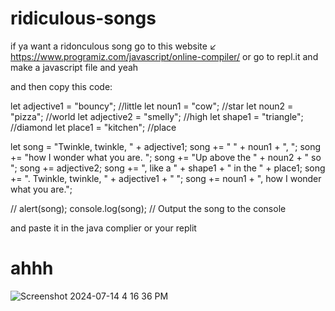 # ridiculous-songs

if ya want a ridonculous song go to this website ↙
https://www.programiz.com/javascript/online-compiler/
or go to repl.it and make a javascript file and yeah

and then copy this code:

let adjective1 = "bouncy"; //little
let noun1 = "cow";          //star
let noun2 = "pizza";        //world
let adjective2 = "smelly";  //high
let shape1 = "triangle";    //diamond
let place1 = "kitchen";     //place

let song = "Twinkle, twinkle, " + adjective1;
song += " " + noun1 + ", ";
song += "how I wonder what you are. ";
song += "Up above the " + noun2 + " so ";
song += adjective2;
song += ", like a " + shape1 + " in the " + place1;
song += ". Twinkle, twinkle, " + adjective1 + " ";
song += noun1 + ", how I wonder what you are.";


// alert(song);
console.log(song); // Output the song to the console

and paste it in the java complier or your replit

# ahhh
![Screenshot 2024-07-14 4 16 36 PM](https://github.com/user-attachments/assets/120c55ef-c16e-4e42-8203-46459947428f)
